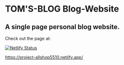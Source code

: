 # TOM'S-BLOG Blog-Website
<h2>A single page personal blog website.</h2>
Check out the page at:

[![Netlify Status](https://api.netlify.com/api/v1/badges/57a4f0fa-23f6-4cc0-ac86-c5b855e65c2c/deploy-status)](https://app.netlify.com/sites/tomsblog8713/deploys)

https://project-allshop5510.netlify.app/
